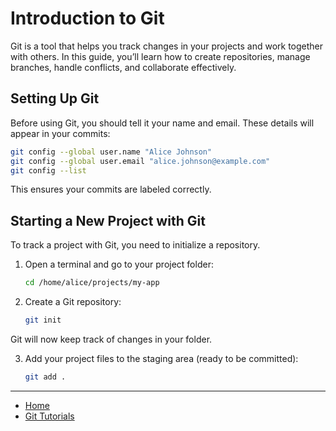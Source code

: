 # Introduction to Git

Git is a tool that helps you track changes in your projects and work together with others. In this guide, you’ll learn how to create repositories, manage branches, handle conflicts, and collaborate effectively.

## Setting Up Git

Before using Git, you should tell it your name and email. These details will appear in your commits:

```bash
git config --global user.name "Alice Johnson"
git config --global user.email "alice.johnson@example.com"
git config --list
```

This ensures your commits are labeled correctly.

## Starting a New Project with Git

To track a project with Git, you need to initialize a repository.

1. Open a terminal and go to your project folder:
    ```bash
    cd /home/alice/projects/my-app
    ```

2. Create a Git repository:

    ```bash
    git init
    ```

Git will now keep track of changes in your folder.

3. Add your project files to the staging area (ready to be committed):
    ````bash
    git add .
    ````

---

- [Home](./../../README.md)
- [Git Tutorials](./../tutorials.md)
